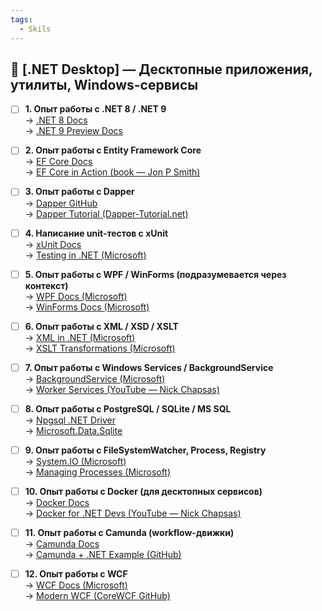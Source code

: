 ```yaml
---
tags:
  - Skils
---
```

## 💼 [.NET Desktop] — Десктопные приложения, утилиты, Windows-сервисы

- [ ] **1. Опыт работы с .NET 8 / .NET 9**  
  → [.NET 8 Docs](https://learn.microsoft.com/ru-ru/dotnet/core/whats-new/dotnet-8)  
  → [.NET 9 Preview Docs](https://learn.microsoft.com/ru-ru/dotnet/core/whats-new/dotnet-9)

- [ ] **2. Опыт работы с Entity Framework Core**  
  → [EF Core Docs](https://learn.microsoft.com/ru-ru/ef/core/)  
  → [EF Core in Action (book — Jon P Smith)](https://www.manning.com/books/entity-framework-core-in-action)

- [ ] **3. Опыт работы с Dapper**  
  → [Dapper GitHub](https://github.com/DapperLib/Dapper)  
  → [Dapper Tutorial (Dapper-Tutorial.net)](https://dapper-tutorial.net/dapper)

- [ ] **4. Написание unit-тестов с xUnit**  
  → [xUnit Docs](https://xunit.net/)  
  → [Testing in .NET (Microsoft)](https://learn.microsoft.com/ru-ru/dotnet/core/testing/)

- [ ] **5. Опыт работы с WPF / WinForms (подразумевается через контекст)**  
  → [WPF Docs (Microsoft)](https://learn.microsoft.com/ru-ru/dotnet/desktop/wpf/)  
  → [WinForms Docs (Microsoft)](https://learn.microsoft.com/ru-ru/dotnet/desktop/winforms/)

- [ ] **6. Опыт работы с XML / XSD / XSLT**  
  → [XML in .NET (Microsoft)](https://learn.microsoft.com/ru-ru/dotnet/standard/data/xml/)  
  → [XSLT Transformations (Microsoft)](https://learn.microsoft.com/ru-ru/dotnet/standard/data/xml/xslt-transformations)

- [ ] **7. Опыт работы с Windows Services / BackgroundService**  
  → [BackgroundService (Microsoft)](https://learn.microsoft.com/ru-ru/dotnet/core/extensions/windows-service)  
  → [Worker Services (YouTube — Nick Chapsas)](https://www.youtube.com/watch?v=3g9MkRr0HjE)

- [ ] **8. Опыт работы с PostgreSQL / SQLite / MS SQL**  
  → [Npgsql .NET Driver](https://www.npgsql.org/)  
  → [Microsoft.Data.Sqlite](https://learn.microsoft.com/ru-ru/dotnet/standard/data/sqlite/)

- [ ] **9. Опыт работы с FileSystemWatcher, Process, Registry**  
  → [System.IO (Microsoft)](https://learn.microsoft.com/ru-ru/dotnet/api/system.io?view=net-8.0)  
  → [Managing Processes (Microsoft)](https://learn.microsoft.com/ru-ru/dotnet/api/system.diagnostics.process?view=net-8.0)

- [ ] **10. Опыт работы с Docker (для десктопных сервисов)**  
  → [Docker Docs](https://docs.docker.com/)  
  → [Docker for .NET Devs (YouTube — Nick Chapsas)](https://www.youtube.com/watch?v=0pD7YeTA_eY)

- [ ] **11. Опыт работы с Camunda (workflow-движки)**  
  → [Camunda Docs](https://docs.camunda.org/)  
  → [Camunda + .NET Example (GitHub)](https://github.com/camunda/camunda-bpm-platform-dotnet)

- [ ] **12. Опыт работы с WCF**  
  → [WCF Docs (Microsoft)](https://learn.microsoft.com/ru-ru/dotnet/framework/wcf/)  
  → [Modern WCF (CoreWCF GitHub)](https://github.com/CoreWCF/CoreWCF)
